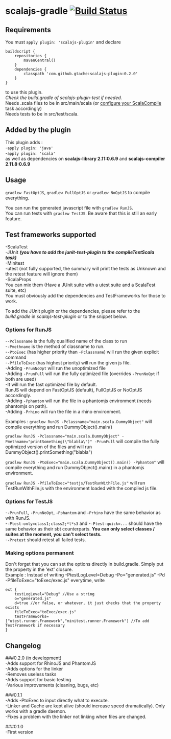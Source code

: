 # scalajs-gradle [![Build Status](https://travis-ci.org/gtache/scalajs-gradle.svg?branch=master)](https://travis-ci.org/gtache/scalajs-gradle)

## Requirements
You must `apply plugin: 'scalajs-plugin'` and declare 
```
buildscript {
    repositories {
        mavenCentral()
    }
    dependencies {
        classpath 'com.github.gtache:scalajs-plugin:0.2.0'
    }
}
```
to use this plugin.    
*Check the build.gradle of scalajs-plugin-test if needed.*    
Needs .scala files to be in src/main/scala (or [configure your ScalaCompile](https://docs.gradle.org/current/userguide/scala_plugin.html) task accordingly)    
Needs tests to be in src/test/scala.

## Added by the plugin
This plugin adds :   
-`apply plugin: 'java'`   
-`apply plugin: 'scala'`   
as well as dependencies on **scalajs-library 2.11:0.6.9** and **scalajs-compiler 2.11.8:0.6.9**

## Usage
`gradlew FastOptJS`, `gradlew FullOptJS` or `gradlew NoOptJS` to compile everything.

You can run the generated javascript file with `gradlew RunJS`.    
You can run tests with `gradlew TestJS`. Be aware that this is still an early feature.

## Test frameworks supported     
-ScalaTest    
-JUnit ***(you have to add the junit-test-plugin to the compileTestScala task)***    
-Minitest    
-utest (not fully supported, the summary will print the tests as Unknown and the retest feature will ignore them)   
-ScalaProps    
You can mix them (Have a JUnit suite with a utest suite and a ScalaTest suite, etc)    
You must obviously add the dependencies and TestFrameworks for those to work.    

To add the JUnit plugin or the dependencies, please refer to the *build.gradle* in *scalajs-test-plugin* or to the snippet below.

### Options for RunJS
-`-Pclassname` is the fully qualified name of the class to run    
-`-Pmethname` is the method of classname to run.    
-`-PtoExec` (has higher priority than `-Pclassname`) will run the given explicit command    
-`-PfileToExec` (has highest priority) will run the given js file.    
-Adding `-PrunNoOpt` will run the unoptimized file   
-Adding `-PrunFull` will run the fully optimized file (overrides `-PrunNoOpt` if both are used)   
-It will run the fast optimized file by default.  
RunJS will depend on FastOptJS (default), FullOptJS or NoOptJS accordingly.    
-Adding `-Pphantom` will run the file in a phantomjs environment (needs phantomjs on path).    
-Adding `-Prhino` will run the file in a rhino environment.    

Examples : `gradlew RunJS -Pclassname="main.scala.DummyObject"` will compile everything and run DummyObject().main()

`gradlew RunJS -Pclassname="main.scala.DummyObject" -Pmethname="printSomething(\"blabla\")" -PrunFull` will compile the fully optimized version of the files and will run DummyObject().printSomething("blabla")

`gradlew RunJS -PtoExec="main.scala.DummyObject().main() -Pphantom"` will compile everything and run DummyObject().main() in a phantomjs environment.

`gradlew RunJS -PfileToExec="testjs/TestRunWithFile.js"` will run TestRunWithFile.js with the environment loaded with the compiled js file.

### Options for TestJS
-`-PrunFull`, `-PrunNoOpt`, `-Pphantom` and `-Prhino` have the same behavior as with RunJS.    
-`-Ptest-only=class1;class2;*l*s3` and -`-Ptest-quick=...` should have the same behavior as their sbt counterparts. **You can only select classes / suites at the moment, you can't select tests.**  
-`-Pretest` should retest all failed tests.

### Making options permanent
Don't forget that you can set the options directly in build.gradle. Simply put the property in the 'ext' closure.   
Example : Instead of writing -PtestLogLevel=Debug -Po="generated.js" -Pd -PfileToExec="toExec/exec.js" everytime, write  

```
ext {    
    testLogLevel="Debug" //Use a string
    o="generated.js"
    d=true //or false, or whatever, it just checks that the property exists
    fileToExec="toExec/exec.js"
    testFrameworks=["utest.runner.Framework","minitest.runner.Framework"] //To add TestFramework if necessary
}
```

## Changelog    
###0.2.0 (in development)   
-Adds support for RhinoJS and PhantomJS    
-Adds options for the linker    
-Removes useless tasks    
-Adds support for basic testing    
-Various improvements (cleaning, bugs, etc)    

###0.1.1    
-Adds -PtoExec to input directly what to execute.   
-Linker and Cache are kept alive (should increase speed dramatically). Only works with a gradle daemon.   
-Fixes a problem with the linker not linking when files are changed.

###0.1.0    
-First version
